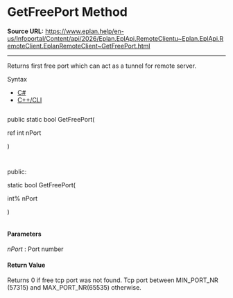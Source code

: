 # GetFreePort Method

**Source URL:** https://www.eplan.help/en-us/Infoportal/Content/api/2026/Eplan.EplApi.RemoteClientu~Eplan.EplApi.RemoteClient.EplanRemoteClient~GetFreePort.html

---

Returns first free port which can act as a tunnel for remote server.

Syntax

- [C#](#i-syntax-CS)
- [C++/CLI](#i-syntax-CPP2005)

```
```
public static bool GetFreePort( 

   ref int nPort

)
```
```

```
```
public:

static bool GetFreePort( 

   int% nPort

)
```
```

#### Parameters

*nPort*
:   Port number

#### Return Value

Returns 0 if free tcp port was not found. Tcp port between MIN\_PORT\_NR (57315) and MAX\_PORT\_NR(65535) otherwise.
